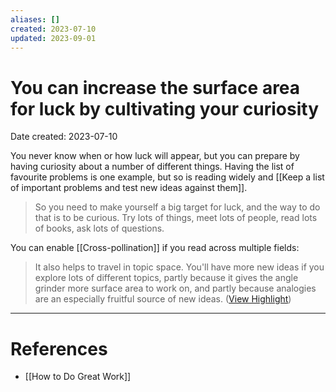 ```yaml
---
aliases: []
created: 2023-07-10
updated: 2023-09-01
---
```


# You can increase the surface area for luck by cultivating your curiosity
Date created: 2023-07-10

You never know when or how luck will appear, but you can prepare by having curiosity about a number of different things. Having the list of favourite problems is one example, but so is reading widely and [[Keep a list of important problems and test new ideas against them]].

> So you need to make yourself a big target for luck, and the way to do that is to be curious. Try lots of things, meet lots of people, read lots of books, ask lots of questions.

You can enable [[Cross-pollination]] if you read across multiple fields:

> It also helps to travel in topic space. You'll have more new ideas if you explore lots of different topics, partly because it gives the angle grinder more surface area to work on, and partly because analogies are an especially fruitful source of new ideas. ([View Highlight](https://read.readwise.io/read/01h4r2sw1ehpktwrjhx6gtfh59))

---
# References
* [[How to Do Great Work]]